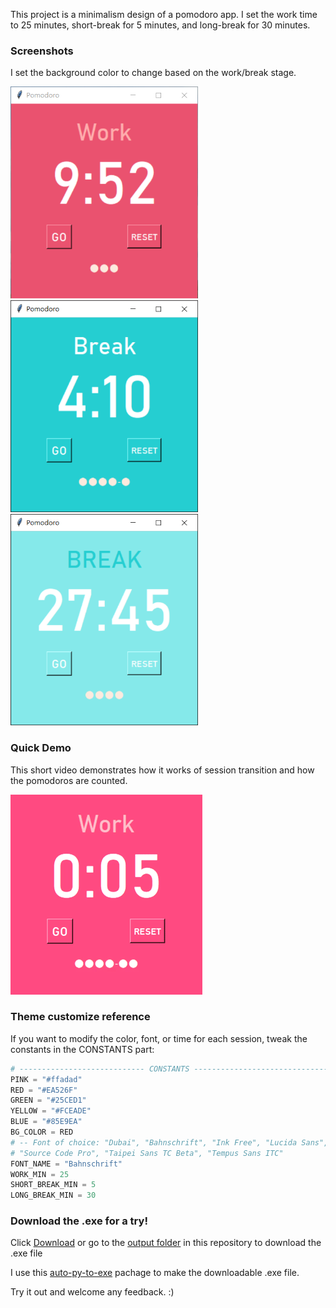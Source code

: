 This project is a minimalism design of a pomodoro app.
I set the work time to 25 minutes, short-break for 5 minutes, and long-break for 30 minutes.

### Screenshots
I set the background color to change based on the work/break stage.
<p float="left">
  <img src="https://github.com/linbeta/Day-28_pomodoro_project/blob/minimalism/pomo_screenshot_work.PNG" width="300" />
  <img src="https://github.com/linbeta/Day-28_pomodoro_project/blob/minimalism/pomo_screenshot_break.PNG" width="300" /> 
  <img src="https://github.com/linbeta/Day-28_pomodoro_project/blob/minimalism/pomo_screenshot_long_break.PNG" width="300" />
</p>

### Quick Demo
This short video demonstrates how it works of session transition and how the pomodoros are counted.

![demo_video](https://github.com/linbeta/Day-28_pomodoro_project/blob/minimalism/my_minimalism_pomodoro_demo.gif)


### Theme customize reference
If you want to modify the color, font, or time for each session, tweak the constants in the CONSTANTS part:

```python
# ---------------------------- CONSTANTS ------------------------------- #
PINK = "#ffadad"
RED = "#EA526F"
GREEN = "#25CED1"
YELLOW = "#FCEADE"
BLUE = "#85E9EA"
BG_COLOR = RED
# -- Font of choice: "Dubai", "Bahnschrift", "Ink Free", "Lucida Sans", "Lucida Sans Typewriter", "Maiandra GD",
# "Source Code Pro", "Taipei Sans TC Beta", "Tempus Sans ITC"
FONT_NAME = "Bahnschrift"
WORK_MIN = 25
SHORT_BREAK_MIN = 5
LONG_BREAK_MIN = 30

```

### Download the .exe for a try!
Click
[Download](https://github.com/linbeta/Day-28_pomodoro_project/raw/minimalism/output/Pomominimal.exe)
or go to the [output folder](https://github.com/linbeta/Day-28_pomodoro_project/tree/minimalism/output) in this repository to download the .exe file

I use this [auto-py-to-exe](https://pypi.org/project/auto-py-to-exe/) pachage to make the downloadable .exe file.

Try it out and welcome any feedback. :)
